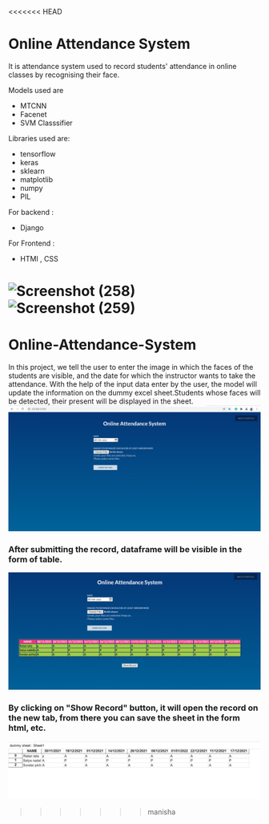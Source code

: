 <<<<<<< HEAD
# Online Attendance System 
It is attendance system used to record students' attendance in online classes by recognising their face.

Models used are 
* MTCNN
* Facenet
* SVM Classsifier

Libraries used are:
* tensorflow
* keras
* sklearn
* matplotlib
* numpy
* PIL

For backend :
* Django 

For Frontend :
* HTMl , CSS

![Screenshot (258)](https://user-images.githubusercontent.com/44595116/144700018-25b8d359-4dae-49fe-b571-35f857b8b013.png)
![Screenshot (259)](https://user-images.githubusercontent.com/44595116/144700023-02a27282-a543-4bcf-a23e-d7245a4443e5.png)
=======
# Online-Attendance-System
In this project, we tell the user to enter the image in which the faces of the students are visible, and the date for which the instructor wants to take the attendance.
With the help of the input data enter by the user, the model will update the information on the dummy excel sheet.Students whose faces will be detected, their present will be displayed in the sheet.
![](docs/images/image.png)

### After submitting the record, dataframe will be visible in the form of table.
![](docs/images/image2.PNG)

### By clicking on "Show Record" button, it will open the record on the new tab, from there you can save the sheet in the form html, etc.
![](docs/images/image3.PNG)
>>>>>>> manisha
